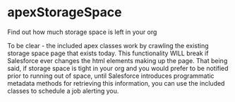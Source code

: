 # apexStorageSpace
Find out how much storage space is left in your org

To be clear - the included apex classes work by crawling the existing storage space page that exists today.  This functionality WILL break if Salesforce ever changes the html elements making up the page.  That being said, if storage space is tight in your org and you would prefer to be notified prior to running out of space, until Salesforce introduces programmatic metadata methods for retrieving this information, you can use the included classes to schedule a job alerting you.
